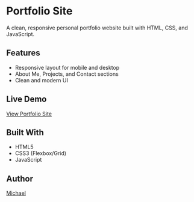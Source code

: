 # Portfolio Site

A clean, responsive personal portfolio website built with HTML, CSS, and JavaScript.

## Features
- Responsive layout for mobile and desktop
- About Me, Projects, and Contact sections
- Clean and modern UI

## Live Demo
[View Portfolio Site](https://your-live-link-here.netlify.app)

## Built With
- HTML5
- CSS3 (Flexbox/Grid)
- JavaScript

## Author
[Michael](https://github.com/XyonShadow)

